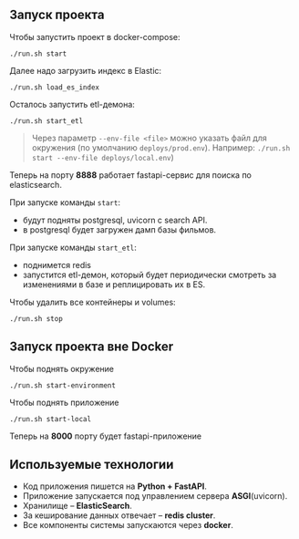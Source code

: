 ## Запуск проекта

Чтобы запустить проект в docker-compose:

```./run.sh start```

Далее надо загрузить индекс в Elastic:

```./run.sh load_es_index```

Осталось запустить etl-демона:

```./run.sh start_etl```

> Через параметр ```--env-file <file>``` можно указать файл для окружения (по умолчанию `deploys/prod.env`). Например: ```./run.sh start --env-file deploys/local.env```)

Теперь на порту **8888** работает fastapi-сервис для поиска по elasticsearch.

При запуске команды `start`:
* будут подняты postgresql, uvicorn с search API.
* в postgresql будет загружен дамп базы фильмов.

При запуске команды `start_etl`:
* поднимется redis
* запустится etl-демон, который будет периодически смотреть за изменениями в базе и реплицировать их в ES.

Чтобы удалить все контейнеры и volumes:

```./run.sh stop```

## Запуск проекта вне Docker 

Чтобы поднять окружение

```./run.sh start-environment```

Чтобы поднять приложение

```./run.sh start-local```


Теперь на **8000** порту будет fastapi-приложение

## Используемые технологии

- Код приложения пишется на **Python + FastAPI**.
- Приложение запускается под управлением сервера **ASGI**(uvicorn).
- Хранилище – **ElasticSearch**.
- За кеширование данных отвечает – **redis cluster**.
- Все компоненты системы запускаются через **docker**.
